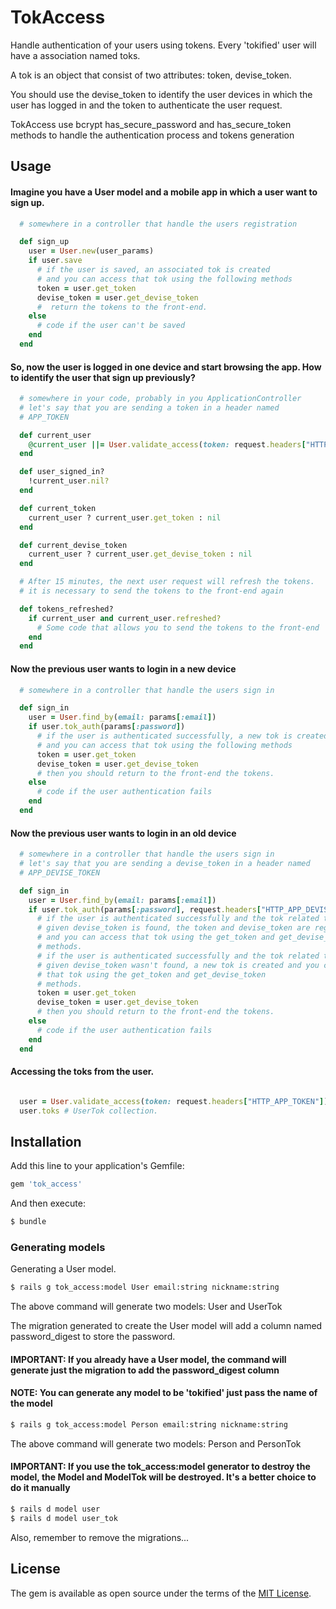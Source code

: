 # TokAccess
Handle authentication of your users using tokens.
Every 'tokified' user will have a association named
toks.

A tok is an object that consist of two attributes: token, devise_token.

You should use the devise_token to identify the user devices
in which the user has logged in and the token to authenticate the
user request.

TokAccess use bcrypt has_secure_password and has_secure_token methods to handle the authentication process and tokens generation

## Usage

#### Imagine you have a User model and a mobile app in which a user want to sign up.

```ruby
  # somewhere in a controller that handle the users registration

  def sign_up
    user = User.new(user_params)
    if user.save
      # if the user is saved, an associated tok is created
      # and you can access that tok using the following methods
      token = user.get_token
      devise_token = user.get_devise_token
      #  return the tokens to the front-end.
    else
      # code if the user can't be saved
    end
  end
```
#### So, now the user is logged in one device and start browsing the app. How to identify the user that sign up previously?

```ruby
  # somewhere in your code, probably in you ApplicationController
  # let's say that you are sending a token in a header named
  # APP_TOKEN

  def current_user
    @current_user ||= User.validate_access(token: request.headers["HTTP_APP_TOKEN"])
  end

  def user_signed_in?
    !current_user.nil?
  end

  def current_token
    current_user ? current_user.get_token : nil
  end

  def current_devise_token
    current_user ? current_user.get_devise_token : nil
  end

  # After 15 minutes, the next user request will refresh the tokens.
  # it is necessary to send the tokens to the front-end again

  def tokens_refreshed?
    if current_user and current_user.refreshed?
      # Some code that allows you to send the tokens to the front-end
    end
  end
```


#### Now the previous user wants to login in a new device

```ruby
  # somewhere in a controller that handle the users sign in

  def sign_in
    user = User.find_by(email: params[:email])
    if user.tok_auth(params[:password])
      # if the user is authenticated successfully, a new tok is created
      # and you can access that tok using the following methods
      token = user.get_token
      devise_token = user.get_devise_token
      # then you should return to the front-end the tokens.
    else
      # code if the user authentication fails
    end
  end
```

#### Now the previous user wants to login in an old device

```ruby
  # somewhere in a controller that handle the users sign in
  # let's say that you are sending a devise_token in a header named
  # APP_DEVISE_TOKEN

  def sign_in
    user = User.find_by(email: params[:email])
    if user.tok_auth(params[:password], request.headers["HTTP_APP_DEVISE_TOKEN"])
      # if the user is authenticated successfully and the tok related to the
      # given devise_token is found, the token and devise_token are regenerated
      # and you can access that tok using the get_token and get_devise_token
      # methods.
      # if the user is authenticated successfully and the tok related to the
      # given devise_token wasn't found, a new tok is created and you can access
      # that tok using the get_token and get_devise_token
      # methods.
      token = user.get_token
      devise_token = user.get_devise_token
      # then you should return to the front-end the tokens.
    else
      # code if the user authentication fails
    end
  end
```

#### Accessing the toks from the user.
```ruby

  user = User.validate_access(token: request.headers["HTTP_APP_TOKEN"])
  user.toks # UserTok collection.

```


## Installation
Add this line to your application's Gemfile:

```ruby
gem 'tok_access'
```

And then execute:
```bash
$ bundle
```

### Generating models

Generating a User model.

```bash
$ rails g tok_access:model User email:string nickname:string
```
The above command will generate two models: User and UserTok

The migration generated to create the User model will add a column named
password_digest to store the password.

#### IMPORTANT: If you already have a User model, the command will generate just the migration to add the password_digest column

#### NOTE: You can generate any model to be 'tokified' just pass the name of the model

```bash
$ rails g tok_access:model Person email:string nickname:string
```
The above command will generate two models: Person and PersonTok

#### IMPORTANT: If you use the tok_access:model generator to destroy the model, the Model and ModelTok will be destroyed. It's a better choice to do it manually

```bash
$ rails d model user
$ rails d model user_tok
```

Also, remember to remove the migrations...


## License
The gem is available as open source under the terms of the [MIT License](http://opensource.org/licenses/MIT).
